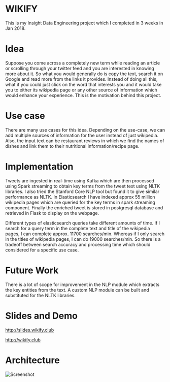 # WIKIFY
This is my Insight Data Engineering project which I completed in 3 weeks in Jan 2018.

# Idea
Suppose you come across a completely new term while reading an article or scrolling through your twitter feed and you are interested in knowing more about it. So what you would generally do is copy the text, search it on Google and read more from the links it provides. Instead of doing all this, what if you could just click on the word that interests you and it would take you to either its wikipedia page or any other source of information which would enhance your experience. This is the motivation behind this project.

# Use case
There are many use cases for this idea.  Depending on the use-case, we can add multiple sources of information for the user instead of just wikipedia. Also, the input text can be restaurant reviews in which we find the names of dishes and link them to their nutritional information/recipe page.

# Implementation
Tweets are ingested in real-time using Kafka which are then processed using Spark streaming to obtain key terms from the tweet text using NLTK libraries. I also tried the Stanford Core NLP tool but found it to give similar performance as NLTK. In Elasticsearch I have indexed approx 55 million wikipedia pages which are queried for the key terms in spark streaming component. Finally the enriched tweet is stored in postgresql database and retrieved in Flask to display on the webpage.

Different types of elasticsearch queries take different amounts of time. If I search for a query term in the complete text and title of the wikipedia pages, I can complete approx. 11700 searches/min. Whereas if I only search in the titles of wikipedia pages, I can do 19000 searches/min. So there is a tradeoff between search accuracy and processing time which should considered for a specific use case.

# Future Work
There is a lot of scope for improvement in the NLP module which extracts the key entities from the text. A custom NLP module can be built and substituted for the NLTK libraries.

# Slides and Demo
http://slides.wikify.club

http://wikify.club

# Architecture
![Screenshot](Pipeline.png)
